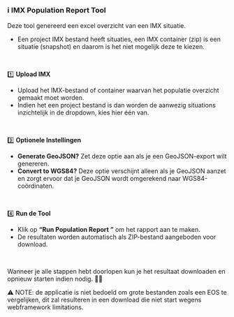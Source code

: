### ℹ️ IMX Population Report Tool

Deze tool genereerd een excel overzicht van een IMX situatie. 
- Een project IMX bestand heeft situaties, een IMX container (zip) is een situatie (snapshot) en daarom is het niet mogelijk deze te kiezen.

</br>

1️⃣ **Upload IMX**  

- Upload het IMX-bestand of container waarvan het populatie overzicht gemaakt moet worden.
- Indien het een project bestand is dan worden de aanwezig situations inzichtelijk in de dropdown, kies hier één van.

</br>

3️⃣ **Optionele Instellingen**  

- **Generate GeoJSON?** Zet deze optie aan als je een GeoJSON-export wilt genereren.  
- **Convert to WGS84?** Deze optie verschijnt alleen als je GeoJSON aanzet en zorgt ervoor dat je GeoJSON wordt omgerekend naar WGS84-coördinaten.

</br>

4️⃣ **Run de Tool**  

- Klik op **“Run Population Report ”** om het rapport aan te maken.  
- De resultaten worden automatisch als ZIP-bestand aangeboden voor download.

</br>

Wanneer je alle stappen hebt doorlopen kun je het resultaat downloaden en opnieuw starten indien nodig. 🚂✨

⚠️ NOTE: de applicatie is niet bedoeld om grote bestanden zoals een EOS te vergelijken, dit zal resulteren in een download die niet start wegens webframework limitations. 
